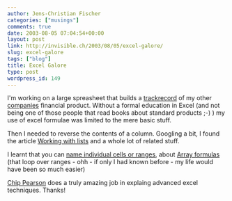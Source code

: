 ```yaml
---
author: Jens-Christian Fischer
categories: ["musings"]
comments: true
date: 2003-08-05 07:04:54+00:00
layout: post
link: http://invisible.ch/2003/08/05/excel-galore/
slug: excel-galore
tags: ["blog"]
title: Excel Galore
type: post
wordpress_id: 149
---
```


I'm working on a large spreasheet that builds a [trackrecord](http://www.ivorix.com/en/track/index.html) of my other [companies](http://www.ivorix.com/) financial product. Without a formal education in Excel (and not being one of those people that read books about standard products ;-) ) my use of excel formulae was limited to the mere basic stuff.

Then I needed to reverse the contents of a column. Googling a bit, I found the article [Working with lists](http://www.cpearson.com/excel/lists.htm) and a whole lot of related stuff.

I learnt that you can [name individual cells or ranges](http://www.cpearson.com/excel/named.htm), about [Array formulas](http://www.cpearson.com/excel/array.htm) (that loop over ranges - ohh - if only I had known before - my life would have been so much easier)

[Chip Pearson](http://www.cpearson.com/excel.htm) does a truly amazing job in explaing advanced excel techniques. Thanks!
